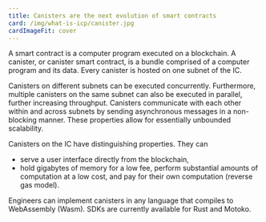 ```yaml
---
title: Canisters are the next evolution of smart contracts
card: /img/what-is-icp/canister.jpg
cardImageFit: cover
---
```


A smart contract is a computer program executed on a blockchain. A canister, or canister smart contract, is a bundle comprised of a computer program and its data. Every canister is hosted on one subnet of the IC.

Canisters on different subnets can be executed concurrently. Furthermore, multiple canisters on the same subnet can also be executed in parallel, further increasing throughput. Canisters communicate with each other within and across subnets by sending asynchronous messages in a non-blocking manner. These properties allow for essentially unbounded scalability.

Canisters on the IC have distinguishing properties. They can

- serve a user interface directly from the blockchain,
- hold gigabytes of memory for a low fee,
  perform substantial amounts of computation at a low cost, and
  pay for their own computation (reverse gas model).

Engineers can implement canisters in any language that compiles to WebAssembly (Wasm). SDKs are currently available for Rust and Motoko.
